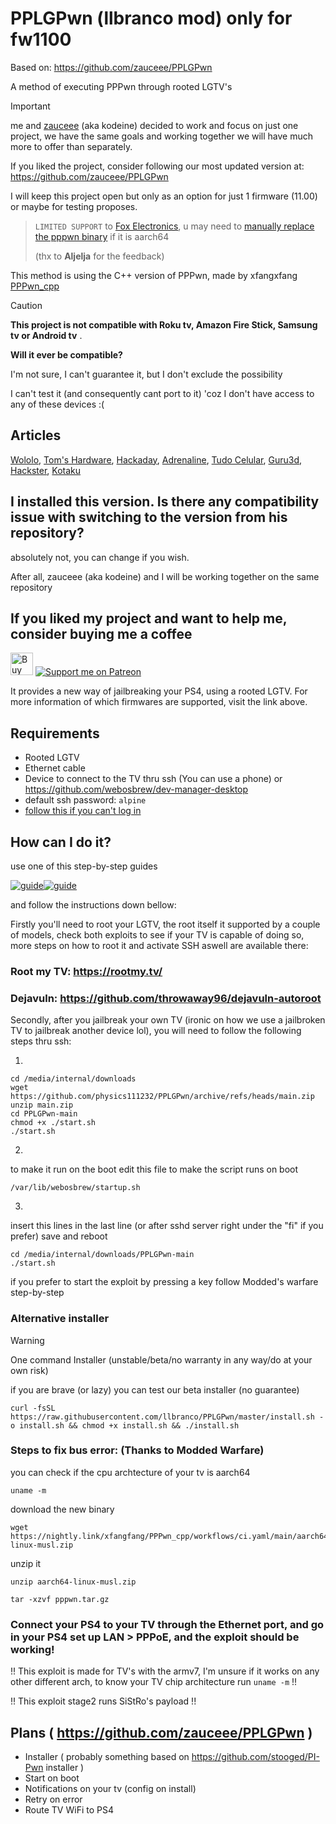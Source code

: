 # PPLGPwn (llbranco mod) only for fw1100
Based on: https://github.com/zauceee/PPLGPwn

A method of executing PPPwn through rooted LGTV's

>[!IMPORTANT]
> me and [zauceee](https://github.com/zauceee) (aka kodeine) decided to work and focus on just one project, we have the same goals and working together we will have much more to offer than separately.
> 
> If you liked the project, consider following our most updated version at:
https://github.com/zauceee/PPLGPwn
> 
> I will keep this project open but only as an option for just 1 firmware (11.00) or maybe for testing proposes.

>`LIMITED SUPPORT` to [Fox Electronics](https://foxelectronics.rs/), u may need to [manually replace the pppwn binary](https://nightly.link/xfangfang/PPPwn_cpp/workflows/ci.yaml/main/aarch64-linux-musl.zip) if it is aarch64
>
> (thx to **Aljelja** for the feedback)

This method is using the C++ version of PPPwn, made by xfangxfang [PPPwn_cpp](https://github.com/xfangfang/PPPwn_cpp)

> [!CAUTION]
> **This project is not compatible with Roku tv, Amazon Fire Stick, Samsung tv or Android tv**
> .
> 
> **Will it ever be compatible?**
> 
> I'm not sure, I can't guarantee it, but I don't exclude the possibility
> 
> I can't test it (and consequently cant port to it) 'coz I don't have access to any of these devices :(
> 

## Articles
[Wololo](https://wololo.net/2024/05/14/pplgpwn-hack-your-ps4-with-your-tv/),
[Tom's Hardware](https://www.tomshardware.com/video-games/playstation/new-playstation-4-jailbreak-accomplished-using-select-lg-smart-tvs-running-webos),
[Hackaday](https://hackaday.com/2024/05/16/you-can-now-jailbreak-a-ps4-with-an-lg-tv/),
[Adrenaline](https://www.adrenaline.com.br/games/tvs-da-lg-com-jailbreak-podem-desbloquear-o-ps4/),
[Tudo Celular](https://www.tudocelular.com/tech/noticias/n221413/lg-tv-jailbreak-desbloqueio-ps4.html),
[Guru3d](https://www.guru3d.com/story/exploiting-lg-smart-tvs-to-jailbreak-playstation-4-a-new-methodology/),
[Hackster](https://www.hackster.io/news/this-hack-is-a-game-changer-9e6cf59f82ed),
[Kotaku](https://kotaku.com/ps4-playstation-4-jailbreak-hack-lg-smart-tv-method-1851485229)



## I installed this version. Is there any compatibility issue with switching to the version from his repository?
absolutely not, you can change if you wish.

After all, zauceee (aka kodeine) and I will be working together on the same repository

## If you liked my project and want to help me, consider buying me a coffee
<a href='https://ko-fi.com/J3J4Y2DQ4' target='_blank'><img height='36' style='border:0px;height:36px;' src='https://storage.ko-fi.com/cdn/kofi2.png?v=3' border='0' alt='Buy Me a Coffee at ko-fi.com' /></a> [![Support me on Patreon](https://img.shields.io/endpoint.svg?url=https%3A%2F%2Fshieldsio-patreon.vercel.app%2Fapi%3Fusername%3Dllbranco%26type%3Dpatrons&style=flat-square)](https://patreon.com/llbranco)

It provides a new way of jailbreaking your PS4, using a rooted LGTV.
For more information of which firmwares are supported, visit the link above.

## Requirements
- Rooted LGTV
- Ethernet cable
- Device to connect to the TV thru ssh (You can use a phone) or https://github.com/webosbrew/dev-manager-desktop
- default ssh password: `alpine`
- [follow this if you can't log in](https://gist.github.com/throwaway96/e811b0f7cc2a705a5a476a8dfa45e09f)


## How can I do it?

use one of this step-by-step guides

[![guide](https://img.youtube.com/vi/BIeljeDINqk/0.jpg)](https://www.youtube.com/watch?v=BIeljeDINqk)[![guide](https://img.youtube.com/vi/zYoesrUsIj8/0.jpg)](https://www.youtube.com/watch?v=zYoesrUsIj8)


and follow the instructions down bellow:

Firstly you'll need to root your LGTV, the root itself it supported by a couple of models, check both exploits to see if your TV is capable of doing so, more steps on how to root it and activate SSH aswell are available there:
### Root my TV: https://rootmy.tv/
### Dejavuln: https://github.com/throwaway96/dejavuln-autoroot

Secondly, after you jailbreak your own TV (ironic on how we use a jailbroken TV to jailbreak another device lol), you will need to follow the following steps thru ssh:

1.
```
cd /media/internal/downloads
wget https://github.com/physics111232/PPLGPwn/archive/refs/heads/main.zip
unzip main.zip
cd PPLGPwn-main
chmod +x ./start.sh
./start.sh
```
2.
to make it run on the boot
edit this file to make the script runs on boot
```
/var/lib/webosbrew/startup.sh
```
3.
insert this lines in the last line (or after sshd server right under the "fi" if you prefer) save and reboot
```
cd /media/internal/downloads/PPLGPwn-main
./start.sh
```
if you prefer to start the exploit by pressing a key
follow Modded's warfare step-by-step


### Alternative installer
> [!WARNING]
> One command Installer (unstable/beta/no warranty in any way/do at your own risk)
>
> if you are brave (or lazy) you can test our beta installer (no guarantee)
```
curl -fsSL https://raw.githubusercontent.com/llbranco/PPLGPwn/master/install.sh -o install.sh && chmod +x install.sh && ./install.sh
```


### Steps to fix bus error: (Thanks to Modded Warfare)
you can check if the cpu archtecture of your tv is aarch64
```
uname -m
```
download the new binary
```
wget https://nightly.link/xfangfang/PPPwn_cpp/workflows/ci.yaml/main/aarch64-linux-musl.zip
```
unzip it
```
unzip aarch64-linux-musl.zip
```
```
tar -xzvf pppwn.tar.gz
```


### Connect your PS4 to your TV through the Ethernet port, and go in your PS4 set up LAN > PPPoE, and the exploit should be working!

!! This exploit is made for TV's with the armv7, I'm unsure if it works on any other different arch, to know your TV chip architecture run ```uname -m``` !!

!! This exploit stage2 runs SiStRo's payload !!

## Plans ( https://github.com/zauceee/PPLGPwn )
- Installer ( probably something based on https://github.com/stooged/PI-Pwn installer )
- Start on boot
- Notifications on your tv (config on install)
- Retry on error
- Route TV WiFi to PS4
